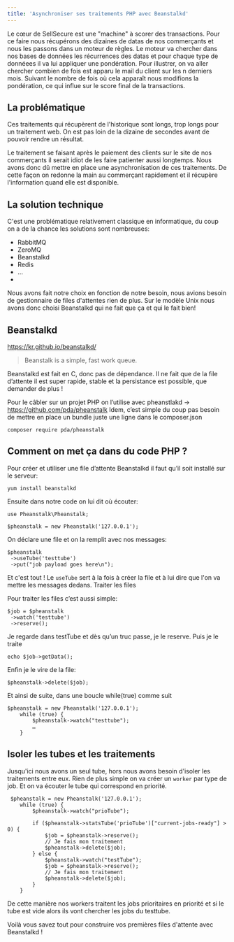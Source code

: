 ```yaml
---
title: 'Asynchroniser ses traitements PHP avec Beanstalkd'
---
```

Le cœur de SellSecure est une "machine" à scorer des transactions. Pour ce faire nous récupérons des dizaines de datas de nos commerçants et nous les passons dans un moteur de règles.
Le moteur va chercher dans nos bases de données les récurrences des datas et pour chaque type de donnéees il va lui appliquer une pondération. Pour illustrer, on va aller chercher combien de fois est apparu le mail du client sur les n derniers mois. Suivant le nombre de fois où cela apparaît nous modifions la pondération, ce qui influe sur le score final de la transactions.

## La problématique

Ces traitements qui récupèrent de l'historique sont longs, trop longs pour un traitement web. On est pas loin de la dizaine de secondes avant de pouvoir rendre un résultat.

Le traitement se faisant après le paiement des clients sur le site de nos commerçants il serait idiot de les faire patienter aussi longtemps. Nous avons donc dû mettre en place une asynchronisation de ces traitements. 
De cette façon on redonne  la main au commerçant rapidement et il récupère l'information quand elle est disponible.

## La solution technique

C'est une problématique relativement classique en informatique, du coup on a de la chance les solutions sont nombreuses:
 - RabbitMQ
 - ZeroMQ
 - Beanstalkd
 - Redis 
 - …
 - 
Nous avons fait notre choix en fonction de notre besoin, nous avions besoin de gestionnaire de files d'attentes rien de plus. 
Sur le modèle Unix nous avons donc choisi Beanstalkd qui ne fait que ça et qui le fait bien!

## Beanstalkd
https://kr.github.io/beanstalkd/

> Beanstalk is a simple, fast work queue.

Beanstalkd est fait en C, donc pas de dépendance. Il ne fait que de la file d’attente il est super rapide, stable et la persistance est possible, que demander de plus !

Pour le câbler sur un projet PHP on l’utilise avec pheanstlakd → https://github.com/pda/pheanstalk
Idem, c’est simple du coup pas besoin de mettre en place un bundle juste une ligne dans le composer.json

    composer require pda/pheanstalk

## Comment on met ça dans du code PHP ?

Pour créer et utiliser une file d’attente Beanstalkd il faut qu’il soit installé sur le serveur:

    yum install beanstalkd

Ensuite dans notre code on lui dit où écouter:

    use Pheanstalk\Pheanstalk;

    $pheanstalk = new Pheanstalk('127.0.0.1');

On déclare une file et on la remplit avec nos messages:

    $pheanstalk
     ->useTube('testtube')
     ->put("job payload goes here\n");

 
 Et c'est tout !  Le `useTube` sert à la fois à créer la file et à lui dire que l'on va mettre les messages dedans. 
Traiter les files

Pour traiter les files c’est aussi simple:

    $job = $pheanstalk
     ->watch('testtube')
     ->reserve();

Je regarde dans testTube et dès qu’un truc passe, je le reserve. Puis je le traite

    echo $job->getData();

Enfin je le vire de la file:

    $pheanstalk->delete($job);

Et ainsi de suite, dans une boucle while(true) comme suit

    $pheanstalk = new Pheanstalk('127.0.0.1');
        while (true) {
            $pheanstalk->watch("testtube");  
            …
        }

## Isoler les tubes et les traitements

Jusqu'ici nous avons un seul tube, hors nous avons besoin d'isoler les traitements entre eux. Rien de plus simple on va créer un `worker` par type de job. Et on va écouter le tube qui correspond en priorité.

     $pheanstalk = new Pheanstalk('127.0.0.1');
        while (true) {
            $pheanstalk->watch("prioTube");
    
            if ($pheanstalk->statsTube('prioTube')["current-jobs-ready"] > 0) {
                $job = $pheanstalk->reserve();
                // Je fais mon traitement
                $pheanstalk->delete($job);
            } else {
                $pheanstalk->watch("testTube");
                $job = $pheanstalk->reserve();
                // Je fais mon traitement
                $pheanstalk->delete($job);
            }
        }

De cette manière nos workers traitent les jobs prioritaires en priorité et si le tube est vide alors ils vont chercher les jobs du testtube.

Voilà vous savez tout pour construire vos premières files d'attente avec Beanstalkd !


